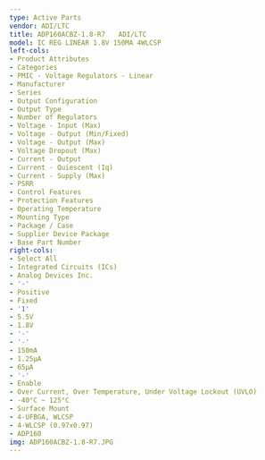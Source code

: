 ```yaml
---
type: Active Parts
vendor: ADI/LTC
title: ADP160ACBZ-1.8-R7　　ADI/LTC
model: IC REG LINEAR 1.8V 150MA 4WLCSP
left-cols:
- Product Attributes
- Categories
- PMIC - Voltage Regulators - Linear
- Manufacturer
- Series
- Output Configuration
- Output Type
- Number of Regulators
- Voltage - Input (Max)
- Voltage - Output (Min/Fixed)
- Voltage - Output (Max)
- Voltage Dropout (Max)
- Current - Output
- Current - Quiescent (Iq)
- Current - Supply (Max)
- PSRR
- Control Features
- Protection Features
- Operating Temperature
- Mounting Type
- Package / Case
- Supplier Device Package
- Base Part Number
right-cols:
- Select All
- Integrated Circuits (ICs)
- Analog Devices Inc.
- '-'
- Positive
- Fixed
- '1'
- 5.5V
- 1.8V
- '-'
- '-'
- 150mA
- 1.25µA
- 65µA
- '-'
- Enable
- Over Current, Over Temperature, Under Voltage Lockout (UVLO)
- -40°C ~ 125°C
- Surface Mount
- 4-UFBGA, WLCSP
- 4-WLCSP (0.97x0.97)
- ADP160
img: ADP160ACBZ-1.8-R7.JPG
---
```

